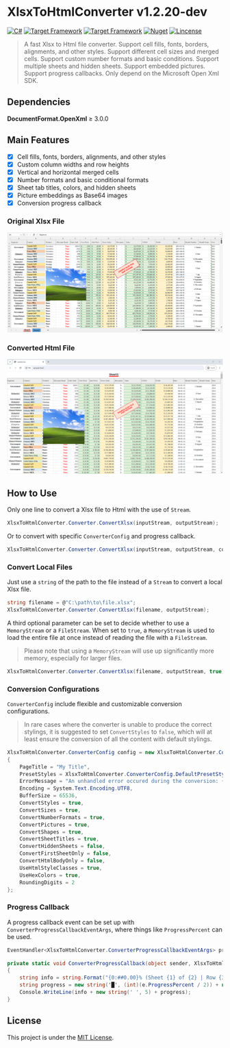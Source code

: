 # XlsxToHtmlConverter v1.2.20-dev

[![C#](https://img.shields.io/badge/C%23-100%25-blue.svg?style=flat-square)](https://docs.microsoft.com/en-us/dotnet/csharp/)
[![Target Framework](https://img.shields.io/badge/.Net-%E2%89%A56.0-green.svg?style=flat-square)](https://dotnet.microsoft.com/en-us/download/dotnet/6.0)
[![Target Framework](https://img.shields.io/badge/.Net%20Standard-%E2%89%A52.0-green.svg?style=flat-square)](https://dotnet.microsoft.com/en-us/platform/dotnet-standard)
[![Nuget](https://img.shields.io/badge/Nuget-v1.2.19%20%28%E2%89%A519.8K%20Total%20Downloads%29-blue.svg?style=flat-square)](https://www.nuget.org/packages/XlsxToHtmlConverter/1.2.19)
[![Lincense](https://img.shields.io/badge/Lincense-MIT-orange.svg?style=flat-square)](https://github.com/Fei-Sheng-Wu/XlsxToHtmlConverter/blob/master/LICENSE.txt)

> A fast Xlsx to Html file converter. Support cell fills, fonts, borders, alignments, and other styles. Support different cell sizes and merged cells. Support custom number formats and basic conditions. Support multiple sheets and hidden sheets. Support embedded pictures. Support progress callbacks. Only depend on the Microsoft Open Xml SDK.

## Dependencies

**DocumentFormat.OpenXml** ≥ 3.0.0

## Main Features

- [x] Cell fills, fonts, borders, alignments, and other styles
- [x] Custom column widths and row heights
- [x] Vertical and horizontal merged cells
- [x] Number formats and basic conditional formats
- [x] Sheet tab titles, colors, and hidden sheets
- [x] Picture embeddings as Base64 images
- [x] Conversion progress callback

### Original Xlsx File

![Original Xlsx File](https://github.com/Fei-Sheng-Wu/XlsxToHtmlConverter/blob/master/screenshot-xlsx.png)

### Converted Html File

![Converted Html File](https://github.com/Fei-Sheng-Wu/XlsxToHtmlConverter/blob/master/screenshot-html.png)

## How to Use

Only one line to convert a Xlsx file to Html with the use of `Stream`.

```c#
XlsxToHtmlConverter.Converter.ConvertXlsx(inputStream, outputStream);
```

Or to convert with specific `ConverterConfig` and progress callback.

```c#
XlsxToHtmlConverter.Converter.ConvertXlsx(inputStream, outputStream, config, progressCallback);
```

### Convert Local Files

Just use a `string` of the path to the file instead of a `Stream` to convert a local Xlsx file.

```c#
string filename = @"C:\path\to\file.xlsx";
XlsxToHtmlConverter.Converter.ConvertXlsx(filename, outputStream);
```

A third optional parameter can be set to decide whether to use a `MemoryStream` or a `FileStream`. When set to `true`, a `MemoryStream` is used to load the entire file at once instead of reading the file with a `FileStream`.

> Please note that using a `MemoryStream` will use up significantly more memory, especially for larger files.

```c#
XlsxToHtmlConverter.Converter.ConvertXlsx(filename, outputStream, true);
```

### Conversion Configurations

`ConverterConfig` include flexible and customizable conversion configurations.

> In rare cases where the converter is unable to produce the correct stylings, it is suggested to set `ConvertStyles` to `false`, which will at least ensure the conversion of all the content with default stylings.

```c#
XlsxToHtmlConverter.ConverterConfig config = new XlsxToHtmlConverter.ConverterConfig()
{
    PageTitle = "My Title",
    PresetStyles = XlsxToHtmlConverter.ConverterConfig.DefaultPresetStyles + " body { background-color: skyblue; } table { width: 100%; }",
    ErrorMessage = "An unhandled error occured during the conversion: {EXCEPTION}",
    Encoding = System.Text.Encoding.UTF8,
    BufferSize = 65536,
    ConvertStyles = true,
    ConvertSizes = true,
    ConvertNumberFormats = true,
    ConvertPictures = true,
    ConvertShapes = true,
    ConvertSheetTitles = true,
    ConvertHiddenSheets = false,
    ConvertFirstSheetOnly = false,
    ConvertHtmlBodyOnly = false,
    UseHtmlStyleClasses = true,
    UseHexColors = true,
    RoundingDigits = 2
};
```

### Progress Callback

A progress callback event can be set up with `ConverterProgressCallbackEventArgs`, where things like `ProgressPercent` can be used.

```c#
EventHandler<XlsxToHtmlConverter.ConverterProgressCallbackEventArgs> progressCallback = ConverterProgressCallback;
```
```c#
private static void ConverterProgressCallback(object sender, XlsxToHtmlConverter.ConverterProgressCallbackEventArgs e)
{
    string info = string.Format("{0:##0.00}% (Sheet {1} of {2} | Row {3} of {4})", e.ProgressPercent, e.CurrentSheet, e.TotalSheets, e.CurrentRow, e.TotalRows);
    string progress = new string('█', (int)(e.ProgressPercent / 2)) + new string('░', (int)((100 - e.ProgressPercent) / 2));
    Console.WriteLine(info + new string(' ', 5) + progress);
}
```

## License

This project is under the [MIT License](https://github.com/Fei-Sheng-Wu/XlsxToHtmlConverter/blob/master/LICENSE.txt).
